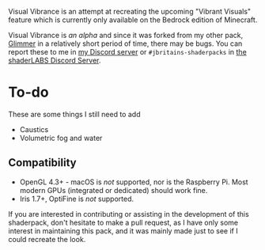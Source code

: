 Visual Vibrance is an attempt at recreating the upcoming "Vibrant Visuals" feature which is currently only available on the Bedrock edition of Minecraft.

Visual Vibrance is _an alpha_ and since it was forked from my other pack, [Glimmer](https://modrinth.com/shader/glimmer-shaders) in a relatively short period of time, there may be bugs. You can report these to me in [my Discord server](https://discord.gg/4U3nPxTznF) or `#jbritains-shaderpacks` in [the shaderLABS Discord Server](https://discord.gg/RpzWN9S).

# To-do

These are some things I still need to add

- Caustics
- Volumetric fog and water

## Compatibility

- OpenGL 4.3+ - macOS is _not_ supported, nor is the Raspberry Pi. Most modern GPUs (integrated or dedicated) should work fine.
- Iris 1.7+, OptiFine is _not_ supported.

If you are interested in contributing or assisting in the development of this shaderpack, don't hesitate to make a pull request, as I have only some interest in maintaining this pack, and it was mainly made just to see if I could recreate the look.

